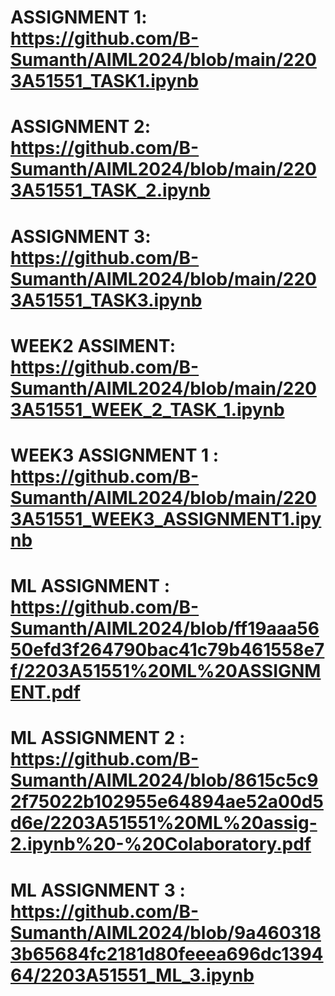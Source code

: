 # ASSIGNMENT 1: https://github.com/B-Sumanth/AIML2024/blob/main/2203A51551_TASK1.ipynb
# ASSIGNMENT 2: https://github.com/B-Sumanth/AIML2024/blob/main/2203A51551_TASK_2.ipynb
# ASSIGNMENT 3: https://github.com/B-Sumanth/AIML2024/blob/main/2203A51551_TASK3.ipynb
# WEEK2 ASSIMENT: https://github.com/B-Sumanth/AIML2024/blob/main/2203A51551_WEEK_2_TASK_1.ipynb
# WEEK3 ASSIGNMENT 1 : https://github.com/B-Sumanth/AIML2024/blob/main/2203A51551_WEEK3_ASSIGNMENT1.ipynb
# ML ASSIGNMENT : https://github.com/B-Sumanth/AIML2024/blob/ff19aaa5650efd3f264790bac41c79b461558e7f/2203A51551%20ML%20ASSIGNMENT.pdf
# ML ASSIGNMENT 2 : https://github.com/B-Sumanth/AIML2024/blob/8615c5c92f75022b102955e64894ae52a00d5d6e/2203A51551%20ML%20assig-2.ipynb%20-%20Colaboratory.pdf
# ML ASSIGNMENT 3 : https://github.com/B-Sumanth/AIML2024/blob/9a4603183b65684fc2181d80feeea696dc139464/2203A51551_ML_3.ipynb
